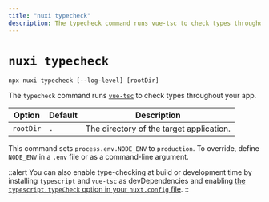 ```yaml
---
title: "nuxi typecheck"
description: The typecheck command runs vue-tsc to check types throughout your app.
---
```


# `nuxi typecheck`

```{bash}
npx nuxi typecheck [--log-level] [rootDir]
```

The `typecheck` command runs [`vue-tsc`](https://github.com/vuejs/language-tools/tree/master/packages/vue-tsc) to check types throughout your app.

Option        | Default          | Description
-------------------------|-----------------|------------------
`rootDir` | `.` | The directory of the target application.

This command sets `process.env.NODE_ENV` to `production`. To override, define `NODE_ENV` in a `.env` file or as a command-line argument.

::alert
You can also enable type-checking at build or development time by installing `typescript` and `vue-tsc` as devDependencies and enabling [the `typescript.typeCheck` option in your `nuxt.config` file](/docs/api/nuxt-config#typescript).
::
